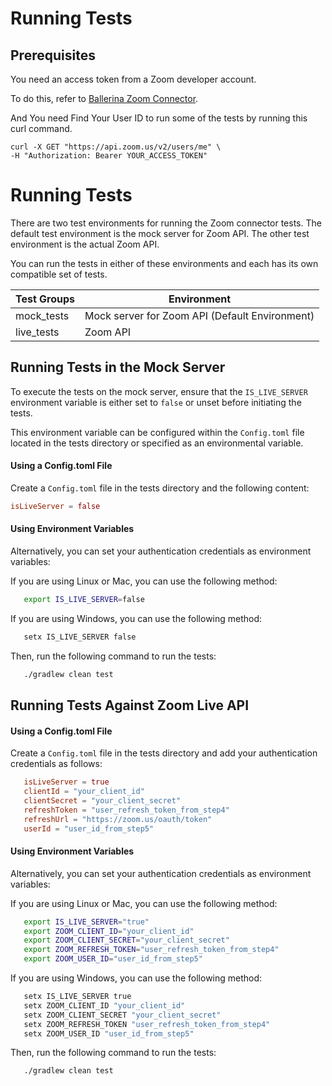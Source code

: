 # Running Tests

## Prerequisites
You need an access token from a Zoom developer account.

To do this, refer to [Ballerina Zoom Connector](https://github.com/ballerina-platform/module-ballerinax-zoom.scheduler/blob/main/ballerina/README.md).

And You need Find Your User ID to run some of the tests by running this curl command.
```curl
curl -X GET "https://api.zoom.us/v2/users/me" \
-H "Authorization: Bearer YOUR_ACCESS_TOKEN"
```

# Running Tests

There are two test environments for running the Zoom connector tests. The default test environment is the mock server for Zoom API. The other test environment is the actual Zoom API. 

You can run the tests in either of these environments and each has its own compatible set of tests.

 Test Groups | Environment                                       
-------------|---------------------------------------------------
 mock_tests  | Mock server for Zoom API (Default Environment) 
 live_tests  | Zoom API                                       

## Running Tests in the Mock Server

To execute the tests on the mock server, ensure that the `IS_LIVE_SERVER` environment variable is either set to `false` or unset before initiating the tests. 

This environment variable can be configured within the `Config.toml` file located in the tests directory or specified as an environmental variable.

#### Using a Config.toml File

Create a `Config.toml` file in the tests directory and the following content:

```toml
isLiveServer = false
```

#### Using Environment Variables

Alternatively, you can set your authentication credentials as environment variables:

If you are using Linux or Mac, you can use the following method:
```bash
   export IS_LIVE_SERVER=false
```
If you are using Windows, you can use the following method:
```bash
   setx IS_LIVE_SERVER false
```
Then, run the following command to run the tests:

```bash
   ./gradlew clean test
```

## Running Tests Against Zoom Live API

#### Using a Config.toml File

Create a `Config.toml` file in the tests directory and add your authentication credentials as follows:

```toml
   isLiveServer = true
   clientId = "your_client_id"
   clientSecret = "your_client_secret"
   refreshToken = "user_refresh_token_from_step4"
   refreshUrl = "https://zoom.us/oauth/token"
   userId = "user_id_from_step5"
```

#### Using Environment Variables

Alternatively, you can set your authentication credentials as environment variables:

If you are using Linux or Mac, you can use the following method:
```bash
   export IS_LIVE_SERVER="true"
   export ZOOM_CLIENT_ID="your_client_id"
   export ZOOM_CLIENT_SECRET="your_client_secret"  
   export ZOOM_REFRESH_TOKEN="user_refresh_token_from_step4"
   export ZOOM_USER_ID="user_id_from_step5"
```

If you are using Windows, you can use the following method:
```bash
   setx IS_LIVE_SERVER true
   setx ZOOM_CLIENT_ID "your_client_id"
   setx ZOOM_CLIENT_SECRET "your_client_secret"
   setx ZOOM_REFRESH_TOKEN "user_refresh_token_from_step4"
   setx ZOOM_USER_ID "user_id_from_step5"
```
Then, run the following command to run the tests:

```bash
   ./gradlew clean test 
```
